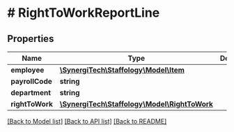 # # RightToWorkReportLine

## Properties

Name | Type | Description | Notes
------------ | ------------- | ------------- | -------------
**employee** | [**\SynergiTech\Staffology\Model\Item**](Item.md) |  | [optional]
**payrollCode** | **string** |  | [optional]
**department** | **string** |  | [optional]
**rightToWork** | [**\SynergiTech\Staffology\Model\RightToWork**](RightToWork.md) |  | [optional]

[[Back to Model list]](../../README.md#models) [[Back to API list]](../../README.md#endpoints) [[Back to README]](../../README.md)
